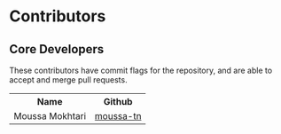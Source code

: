 # Contributors

## Core Developers

These contributors have commit flags for the repository, and are able to
accept and merge pull requests.

<table>
  <tr>
    <th>Name</th>
    <th>Github</th>
  </tr>
  <tr>
    <td>Moussa Mokhtari</td>
    <td>
      <a href="https://github.com/moussa-tn">moussa-tn</a>
    </td>
  </tr>

  
</table>
